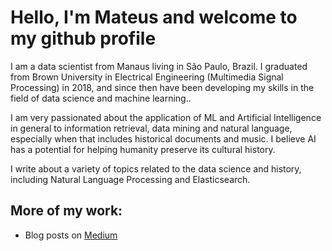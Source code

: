 # Hello, I'm Mateus and welcome to my github profile

I am a data scientist from Manaus living in São Paulo, Brazil. I graduated from Brown University in Electrical Engineering (Multimedia Signal Processing) in 2018, and since then have been developing my skills in the field of data science and machine learning..

I am very passionated about the application of ML and Artificial Intelligence in general to information retrieval, data mining and natural language, especially when that includes historical documents and music. I believe AI has a potential for helping humanity preserve its cultural history.

I write about a variety of topics related to the data science and history, including Natural Language Processing and Elasticsearch.

## More of my work:
- Blog posts on [Medium](https://medium.com/@mateuspicanco)
